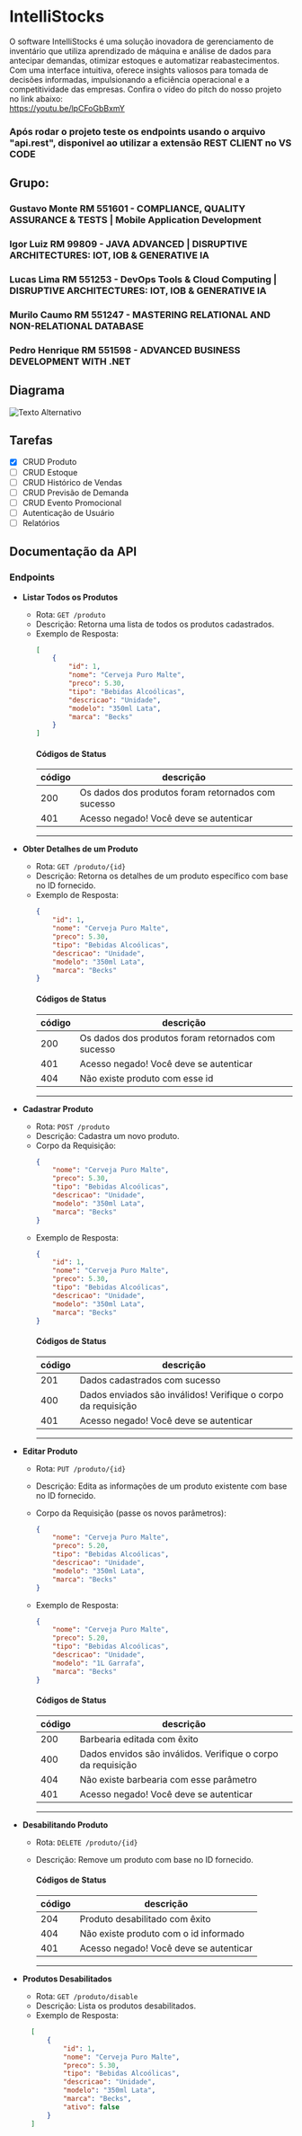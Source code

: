 # IntelliStocks

O software IntelliStocks é uma solução inovadora de gerenciamento de inventário que utiliza aprendizado de máquina e análise de dados para antecipar demandas, otimizar estoques e automatizar reabastecimentos. Com uma interface intuitiva, oferece insights valiosos para tomada de decisões informadas, impulsionando a eficiência operacional e a competitividade das empresas. Confira o vídeo do pitch do nosso projeto no link abaixo: <br> https://youtu.be/lpCFoGbBxmY

### Após rodar o projeto teste os endpoints usando o arquivo "api.rest", disponivel ao utilizar a extensão REST CLIENT no VS CODE 

## Grupo:
### Gustavo Monte RM 551601 - COMPLIANCE, QUALITY ASSURANCE & TESTS | Mobile Application Development
### Igor Luiz RM 99809 - JAVA ADVANCED | DISRUPTIVE ARCHITECTURES: IOT, IOB & GENERATIVE IA
### Lucas Lima RM 551253 - DevOps Tools & Cloud Computing | DISRUPTIVE ARCHITECTURES: IOT, IOB & GENERATIVE IA
### Murilo Caumo RM 551247 - MASTERING RELATIONAL AND NON-RELATIONAL DATABASE
### Pedro Henrique RM 551598 - ADVANCED BUSINESS DEVELOPMENT WITH .NET

## Diagrama

![Texto Alternativo](Intellistocks.png)


## Tarefas

- [x] CRUD Produto
- [ ] CRUD Estoque
- [ ] CRUD Histórico de Vendas
- [ ] CRUD Previsão de Demanda
- [ ] CRUD Evento Promocional
- [ ] Autenticação de Usuário
- [ ] Relatórios

## Documentação da API

### Endpoints

- **Listar Todos os Produtos**
  - Rota: `GET /produto`
  - Descrição: Retorna uma lista de todos os produtos cadastrados.
  - Exemplo de Resposta:
    ```json
    [
        {
            "id": 1,
            "nome": "Cerveja Puro Malte",
            "preco": 5.30,
            "tipo": "Bebidas Alcoólicas",
            "descricao": "Unidade",
            "modelo": "350ml Lata",
            "marca": "Becks"
        }
    ]
    ```
    #### Códigos de Status
    |código | descrição |
    |-------|-----------|
    | 200 | Os dados dos produtos foram retornados com sucesso
    | 401 | Acesso negado! Você deve se autenticar|
    ---

- **Obter Detalhes de um Produto**
  - Rota: `GET /produto/{id}`
  - Descrição: Retorna os detalhes de um produto específico com base no ID fornecido.
  - Exemplo de Resposta:
    ```json
    {
        "id": 1,
        "nome": "Cerveja Puro Malte",
        "preco": 5.30,
        "tipo": "Bebidas Alcoólicas",
        "descricao": "Unidade",
        "modelo": "350ml Lata",
        "marca": "Becks"
    }
    ```
    #### Códigos de Status
    |código | descrição |
    |-------|-----------|
    | 200 | Os dados dos produtos foram retornados com sucesso
    | 401 | Acesso negado! Você deve se autenticar|
    | 404 | Não existe produto com esse id
    ---

- **Cadastrar Produto**
  - Rota: `POST /produto`
  - Descrição: Cadastra um novo produto.
  - Corpo da Requisição:
    ```json
    {
        "nome": "Cerveja Puro Malte",
        "preco": 5.30,
        "tipo": "Bebidas Alcoólicas",
        "descricao": "Unidade",
        "modelo": "350ml Lata",
        "marca": "Becks"
    }
    ```
  - Exemplo de Resposta:
    ```json
    {
        "id": 1,
        "nome": "Cerveja Puro Malte",
        "preco": 5.30,
        "tipo": "Bebidas Alcoólicas",
        "descricao": "Unidade",
        "modelo": "350ml Lata",
        "marca": "Becks"
    }
    ```
    #### Códigos de Status
    |código | descrição |
    |-------|-----------|
    |201 | Dados cadastrados com sucesso
    | 400 | Dados enviados são inválidos! Verifique o corpo da requisição |
    | 401 | Acesso negado! Você deve se autenticar |
    ---
- **Editar Produto**
  - Rota: `PUT /produto/{id}`
  - Descrição: Edita as informações de um produto existente com base no ID fornecido.
  - Corpo da Requisição (passe os novos parâmetros):
    ```json
    {
        "nome": "Cerveja Puro Malte",
        "preco": 5.20,
        "tipo": "Bebidas Alcoólicas",
        "descricao": "Unidade",
        "modelo": "350ml Lata",
        "marca": "Becks"
    }
    ``` 
  - Exemplo de Resposta:
    ```json
    {
        "nome": "Cerveja Puro Malte",
        "preco": 5.20,
        "tipo": "Bebidas Alcoólicas",
        "descricao": "Unidade",
        "modelo": "1L Garrafa",
        "marca": "Becks"
    }
    ```
    #### Códigos de Status

    |código | descrição |
    |-------|-----------|
    | 200 | Barbearia editada com êxito
    | 400 | Dados envidos são inválidos. Verifique o corpo da requisição
    | 404 | Não existe barbearia com esse parâmetro |
    | 401 | Acesso negado! Você deve se autenticar | 
    ---
- **Desabilitando Produto**
  - Rota: `DELETE /produto/{id}`
  - Descrição: Remove um produto com base no ID fornecido.

    #### Códigos de Status
    |código | descrição |
    |-------|-----------|
    |204 | Produto desabilitado com êxito
    | 404 | Não existe produto com o id informado |
    | 401 | Acesso negado! Você deve se autenticar |
    ---
- **Produtos Desabilitados**
  - Rota: `GET /produto/disable`
  - Descrição: Lista os produtos desabilitados.
  - Exemplo de Resposta:
  ```json
    [
        {
            "id": 1,
            "nome": "Cerveja Puro Malte",
            "preco": 5.30,
            "tipo": "Bebidas Alcoólicas",
            "descricao": "Unidade",
            "modelo": "350ml Lata",
            "marca": "Becks",
            "ativo": false
        }
    ]
  ```

